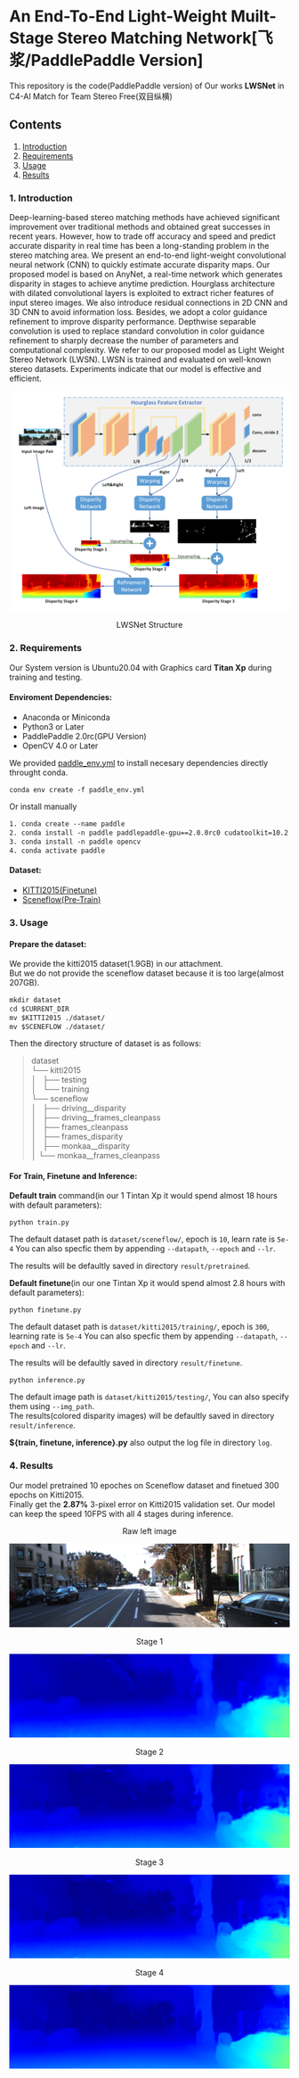 # An End-To-End Light-Weight Muilt-Stage Stereo Matching Network[飞浆/PaddlePaddle Version]

This repository is the code(PaddlePaddle version) of Our works **LWSNet** in C4-AI Match for Team Stereo Free(双目纵横)


## Contents

1. [Introduction](#Introduction)
2. [Requirements](#Requirements)
3. [Usage](#Usage)
4. [Results](#Results)

### 1. Introduction

Deep-learning-based stereo matching methods have achieved significant improvement over traditional 
methods and obtained great successes in recent years. 
However, how to trade off accuracy and speed and predict accurate disparity 
in real time has been a long-standing problem in the stereo matching area. 
We present an end-to-end light-weight convolutional neural network (CNN) to quickly 
estimate accurate disparity maps. Our proposed model is based on AnyNet, 
a real-time network which generates disparity in stages to achieve anytime prediction. 
Hourglass architecture with dilated convolutional layers is exploited to extract richer
features of input stereo images. We also introduce residual connections in 2D CNN and
3D CNN to avoid information loss. Besides, we adopt a color guidance refinement to 
improve disparity performance. Depthwise separable convolution is used to replace
standard convolution in color guidance refinement to sharply decrease the number 
of parameters and computational complexity. 
We refer to our proposed model as Light Weight Stereo Network (LWSN). 
LWSN is trained and evaluated on well-known stereo datasets. 
Experiments indicate that our model is effective and efficient.

![network structure](reference/network_structure.png)
<p align="center">LWSNet Structure</p>

### 2. Requirements  

Our System version is Ubuntu20.04 with Graphics card **Titan Xp** during training and testing.  

#### Enviroment Dependencies:  
- Anaconda or Miniconda
- Python3 or Later
- PaddlePaddle 2.0rc(GPU Version)
- OpenCV 4.0 or Later 

We provided [paddle_env.yml](paddle_env.yml) to install necesary dependencies directly throught conda.
```
conda env create -f paddle_env.yml
```
Or install manually
```
1. conda create --name paddle
2. conda install -n paddle paddlepaddle-gpu==2.0.0rc0 cudatoolkit=10.2 
3. conda install -n paddle opencv
4. conda activate paddle
```
#### Dataset:
- [KITTI2015(Finetune)](http://www.cvlibs.net/datasets/kitti/eval_scene_flow.php?benchmark=stereo)
- [Sceneflow(Pre-Train)](https://lmb.informatik.uni-freiburg.de/resources/datasets/SceneFlowDatasets.en.html)

### 3. Usage  

#### Prepare the dataset:

We provide the kitti2015 dataset(1.9GB) in our attachment.  
But we do not provide the sceneflow dataset because it is too large(almost 207GB).

```
mkdir dataset
cd $CURRENT_DIR
mv $KITTI2015 ./dataset/
mv $SCENEFLOW ./dataset/
```
Then the directory structure of dataset is as follows:

>dataset  
└── kitti2015  
│   ├── testing  
│   └── training  
└── sceneflow  
│   ├── driving__disparity  
│   ├── driving__frames_cleanpass  
│   ├── frames_cleanpass  
│   ├── frames_disparity  
│   ├── monkaa__disparity  
│   └── monkaa__frames_cleanpass  


#### For Train, Finetune and Inference:

**Default train** command(in our 1 Tintan Xp it would spend almost 18 hours with default parameters):
```
python train.py
```

The default dataset path is `dataset/sceneflow/`, epoch is `10`, learn rate is `5e-4`
You can also specfic them by appending `--datapath`, `--epoch` and `--lr`.

The results will be defaultly saved in directory `result/pretrained`.

**Default finetune**(in our one Tintan Xp it would spend almost 2.8 hours with default parameters):
```
python finetune.py
```

The default dataset path is `dataset/kitti2015/training/`, epoch is `300`, learning rate is `5e-4`
You can also specfic them by appending `--datapath`, `--epoch` and `--lr`.

The results will be defaultly saved in directory `result/finetune`.

```
python inference.py
```

The default image path is `dataset/kitti2015/testing/`, You can also specify them using `--img_path`.  
The results(colored disparity images) will be defaultly saved in directory `result/inference`.

**${train, finetune, inference}.py** also output the log file in directory `log`.

### 4. Results

Our model pretrained 10 epoches on Sceneflow dataset and finetued 300 epochs on Kitti2015.  
Finally get the **2.87%** 3-pixel error on Kitti2015 validation set.
Our model can keep the speed 10FPS with all 4 stages during inference.

<p align="center">Raw left image</p>

![Raw left image](reference/raw.png)

<p align="center">Stage 1</p>

![Stage 1 image](reference/1.png)

<p align="center">Stage 2</p>

![Stage 2 image](reference/2.png)

<p align="center">Stage 3</p>

![Stage 3 image](reference/3.png)

<p align="center">Stage 4</p>

![Stage 4 image](reference/4.png)

  
